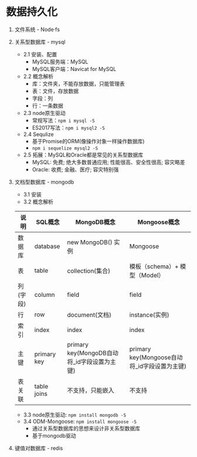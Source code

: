 # 数据持久化
1. 文件系统 - Node·fs
2. 关系型数据库 - mysql
    - 2.1 安装、配置
        - MySQL服务端：MySQL
        - MySQL客户端：Navicat for MySQL
    - 2.2 概念解析
        - 库：文件夹，不能存放数据，只能管理表
        - 表：文件，存放数据
        - 字段：列
        - 行：一条数据
    - 2.3 node原生驱动
        - 常规写法：`npm i mysql -S`
        - ES2017写法：`npm i mysql2 -S`
    - 2.4 Sequlize
        - 基于Promise的ORM(像操作对象一样操作数据库)
        - `npm i sequelize mysql2 -S`
    - 2.5 拓展：MySQL和Oracle都是常见的关系型数据库
        - MySQL: 免费; 绝大多数普通应用; 性能很高、安全性很高; 容灾略差
        - Oracle: 收费; 金融、医疗; 容灾特别强
3. 文档型数据库 - mongodb
    - 3.1 安装
    - 3.2 概念解析

    |说明|SQL概念|MongoDB概念|Mongoose概念
    |-|-|-|-|
    |数据库|database|new MongoDB() 实例|Mongoose
    |表|table|collection(集合)|模板（schema）+ 模型（Model）
    |列(字段)|column|field|field
    |行|row|document(文档)|instance(实例)
    |索引|index|index|index
    |主键|primary key|primary key(MongoDB自动将_id字段设置为主键)|primary key(Mongoose自动将_id字段设置为主键)
    |表关联|table joins|不支持，只能嵌入|不支持

    - 3.3 node原生驱动: `npm install mongodb -S`
    - 3.4 ODM-Mongoose: `npm install mongoose -S`
        - 通过关系型数据库的思想来设计非关系型数据库
        - 基于mongodb驱动
4. 键值对数据库 - redis